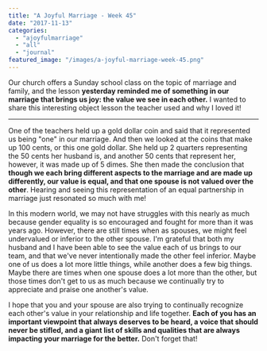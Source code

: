 ```yaml
---
title: "A Joyful Marriage - Week 45"
date: "2017-11-13"
categories: 
  - "ajoyfulmarriage"
  - "all"
  - "journal"
featured_image: "/images/a-joyful-marriage-week-45.png"
---
```


Our church offers a Sunday school class on the topic of marriage and family, and the lesson **yesterday reminded me of something in our marriage that brings us joy: the value we see in each other.** I wanted to share this interesting object lesson the teacher used and why I loved it!

* * *

One of the teachers held up a gold dollar coin and said that it represented us being "one" in our marriage. And then we looked at the coins that make up 100 cents, or this one gold dollar. She held up 2 quarters representing the 50 cents her husband is, and another 50 cents that represent her, however, it was made up of 5 dimes. She then made the conclusion that **though we each bring different aspects to the marriage and are made up differently, our value is equal, and that one spouse is not valued over the other**. Hearing and seeing this representation of an equal partnership in marriage just resonated so much with me!

In this modern world, we may not have struggles with this nearly as much because gender equality is so encouraged and fought for more than it was years ago. However, there are still times when as spouses, we might feel undervalued or inferior to the other spouse. I'm grateful that both my husband and I have been able to see the value each of us brings to our team, and that we've never intentionally made the other feel inferior. Maybe one of us does a lot more little things, while another does a few big things. Maybe there are times when one spouse does a lot more than the other, but those times don't get to us as much because we continually try to appreciate and praise one another's value.

I hope that you and your spouse are also trying to continually recognize each other's value in your relationship and life together. **Each of you has an important viewpoint that always deserves to be heard, a voice that should never be stifled, and a giant list of skills and qualities that are always impacting your marriage for the better.** Don't forget that!
